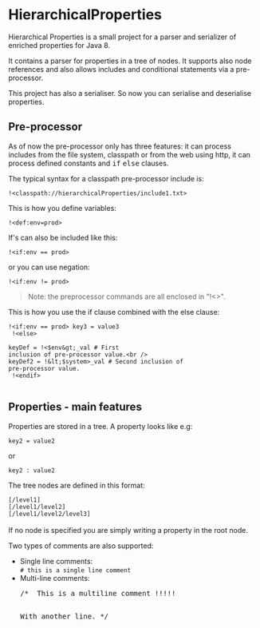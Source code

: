 HierarchicalProperties
======================

Hierarchical Properties is a small project for a parser and serializer of enriched properties for Java 8. 

It contains a parser for properties in a tree of nodes. It supports also node references and also allows includes and conditional statements via a pre-processor.

This project has also a serialiser. So now you can serialise and deserialise properties.

Pre-processor
-------------

As of now the pre-processor only has three features: it can process includes from the file system, 
classpath or from the web using http, it can process defined constants and <tt>if</tt> <tt>else</tt> clauses.

The typical syntax for a classpath pre-processor include is:

<code>!&lt;classpath://hierarchicalProperties/include1.txt&gt;</code>

This is how you define variables:

<code>!&lt;def:env=prod&gt;</code>

If's can also be included like this:

<code>!&lt;if:env == prod&gt;</code>

or you can use negation:

<code>!&lt;if:env != prod&gt;</code>

<blockquote>Note: the preprocessor commands are all enclosed in "!&lt;&gt;".</blockquote>

This is how you use the if clause combined with the else clause:

<code>!&lt;if:env == prod&gt;
key3 = value3<br />
!&lt;else&gt;<br />
keyDef = !&lt;$env&gt;_val # First inclusion of pre-processor value.<br />
keyDef2 = !&lt;$system&gt;_val # Second inclusion of pre-processor value.<br />
!&lt;endif&gt;<br />
</code>


Properties - main features
--------------------------

Properties are stored in a tree. A property looks like e.g:

<code>key2 = value2</code>

or

<code>key2 : value2</code>


The tree nodes are defined in this format: 

<code>[/level1]</code><br/>
<code>[/level1/level2]</code><br/>
<code>[/level1/level2/level3]</code><br/><br/>
If no node is specified you are simply writing a property in the root node.

Two types of comments are also supported:

<ul>
<li>Single line comments:<br />
<code># this is a single line comment</code>
</li>

<li>Multi-line comments:<br />
<pre>/*  This is a multiline comment !!!!! 

With another line.
*/</pre>
</li>
</ul>
